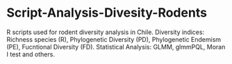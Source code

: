 # Script-Analysis-Divesity-Rodents
R scripts used for rodent diversity analysis in Chile. Diversity indices: Richness species (R), Phylogenetic Diversity (PD), Phylogenetic Endemism (PE), Fucntional Diversity (FD). Statistical Analysis: GLMM, glmmPQL, Moran I test and others.
